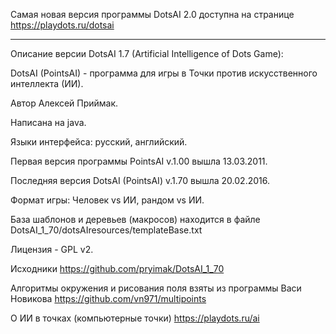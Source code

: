 Самая новая версия программы DotsAI 2.0 доступна на странице https://playdots.ru/dotsai

---------------------------------------------------------------------------------------------------

Описание версии DotsAI 1.7 (Artificial Intelligence of Dots Game):

DotsAI (PointsAI) - программа для игры в Точки против искусственного интеллекта (ИИ).

Автор	Алексей Приймак.

Написана на	java. 

Языки интерфейса: русский, английский.

Первая версия программы PointsAI v.1.00 вышла 13.03.2011.

Последняя версия DotsAI (PointsAI) v.1.70 вышла 20.02.2016.

Формат игры: Человек vs ИИ, рандом vs ИИ.

База шаблонов и деревьев (макросов) находится в файле DotsAI_1_70/dotsAIresources/templateBase.txt

Лицензия - GPL v2.

Исходники https://github.com/pryimak/DotsAI_1_70

Алгоритмы окружения и рисования поля взяты из программы Васи Новикова https://github.com/vn971/multipoints

О ИИ в точках (компьютерные точки) https://playdots.ru/ai
